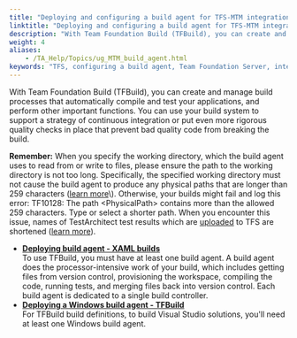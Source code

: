 ```yaml
--- 
title: "Deploying and configuring a build agent for TFS-MTM integration"
linktitle: "Deploying and configuring a build agent for TFS-MTM integration"
description: "With Team Foundation Build (TFBuild), you can create and manage build processes that automatically compile and test your applications, and perform other important functions. You can use your build system to support a strategy of continuous integration or put even more rigorous quality checks in place that prevent bad quality code from breaking the build."
weight: 4
aliases: 
    - /TA_Help/Topics/ug_MTM_build_agent.html
keywords: "TFS, configuring a build agent, Team Foundation Server, integration, Microsoft Test Manager, configuring a build agent"
---
```


With Team Foundation Build \(TFBuild\), you can create and manage build processes that automatically compile and test your applications, and perform other important functions. You can use your build system to support a strategy of continuous integration or put even more rigorous quality checks in place that prevent bad quality code from breaking the build.

**Remember:** When you specify the working directory, which the build agent uses to read from or write to files, please ensure the path to the working directory is not too long. Specifically, the specified working directory must not cause the build agent to produce any physical paths that are longer than 259 characters \([learn more](https://msdn.microsoft.com/en-us/library/bb399135(v=vs.120).aspx#work_dir)\). Otherwise, your builds might fail and log this error: TF10128: The path <PhysicalPath\> contains more than the allowed 259 characters. Type or select a shorter path. When you encounter this issue, names of TestArchitect test results which are [uploaded](/TA_Help/Topics/ug_MTM_upload_result.html) to TFS are shortened \([learn more](/TA_Help/Topics/ug_MTM_upload_result_automatic.html#note.truncated_uploaded_TA_results)\).

-   **[Deploying build agent - XAML builds](/TA_Help/Topics/ug_MTM_config_build_agent.html)**  
To use TFBuild, you must have at least one build agent. A build agent does the processor-intensive work of your build, which includes getting files from version control, provisioning the workspace, compiling the code, running tests, and merging files back into version control. Each build agent is dedicated to a single build controller.
-   **[Deploying a Windows build agent - TFBuild](/TA_Help/Topics/ug_MTM_deploy_windows_build_agent.html)**  
For TFBuild build definitions, to build Visual Studio solutions, you'll need at least one Windows build agent.




